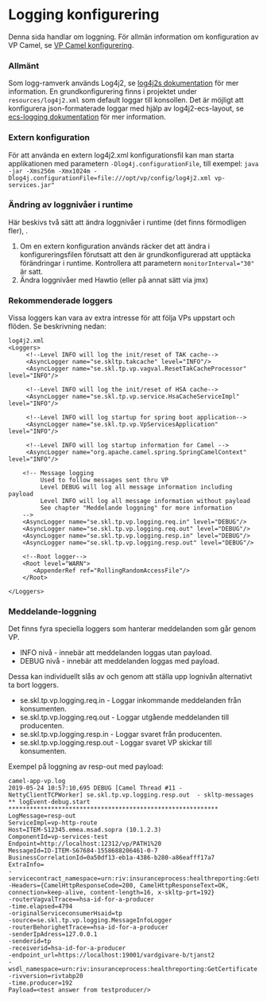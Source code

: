 # Logging konfigurering

Denna sida handlar om loggning. För allmän information om konfiguration av VP Camel, se [VP Camel konfigurering].
### Allmänt
Som logg-ramverk används Log4j2, se [log4j2s dokumentation] för mer information.
En grundkonfigurering finns i projektet under `resources/log4j2.xml` som default loggar till konsollen.
Det är möjligt att konfigurera json-formaterade loggar med hjälp av log4j2-ecs-layout, se [ecs-logging dokumentation] för mer information.

### Extern konfiguration
För att använda en extern log4j2.xml konfigurationsfil kan man starta applikationen med parametern `-Dlog4j.configurationFile`, 
till exempel:
 `java -jar -Xms256m -Xmx1024m -Dlog4j.configurationFile=file:///opt/vp/config/log4j2.xml vp-services.jar"`
### Ändring av loggnivåer i runtime
Här beskivs två sätt att ändra loggnivåer i runtime (det finns förmodligen fler), .

 1. Om en extern konfiguration används räcker det att ändra i konfigureringsfilen förutsatt att den är grundkonfigurerad att upptäcka förändringar i runtime. Kontrollera att parametern `monitorInterval="30"` är satt.
 2. Ändra loggnivåer med Hawtio (eller på annat sätt via jmx)
 ### Rekommenderade loggers
Vissa loggers kan vara av extra intresse för att följa VPs uppstart och flöden. Se beskrivning nedan:
```
log4j2.xml
<Loggers>
     <!--Level INFO will log the init/reset of TAK cache-->
     <AsyncLogger name="se.skltp.takcache" level="INFO"/>
     <AsyncLogger name="se.skl.tp.vp.vagval.ResetTakCacheProcessor" level="INFO"/>
 
     <!--Level INFO will log the init/reset of HSA cache-->
     <AsyncLogger name="se.skl.tp.vp.service.HsaCacheServiceImpl" level="INFO"/>
 
     <!--Level INFO will log startup for spring boot application-->
     <AsyncLogger name="se.skl.tp.vp.VpServicesApplication" level="INFO"/>
 
     <!--Level INFO will log startup information for Camel -->
     <AsyncLogger name="org.apache.camel.spring.SpringCamelContext" level="INFO"/>
 
    <!-- Message logging
         Used to follow messages sent thru VP
         Level DEBUG will log all message information including payload
         Level INFO will log all message information without payload
         See chapter "Meddelande loggning" for more information
    -->
    <AsyncLogger name="se.skl.tp.vp.logging.req.in" level="DEBUG"/>
    <AsyncLogger name="se.skl.tp.vp.logging.req.out" level="DEBUG"/>
    <AsyncLogger name="se.skl.tp.vp.logging.resp.in" level="DEBUG"/>
    <AsyncLogger name="se.skl.tp.vp.logging.resp.out" level="DEBUG"/>
 
    <!--Root logger-->
    <Root level="WARN">
       <AppenderRef ref="RollingRandomAccessFile"/>           
    </Root>
      
</Loggers>
```
### Meddelande-loggning
Det finns fyra speciella loggers som hanterar meddelanden som går genom VP.
   - INFO nivå - innebär att meddelanden loggas utan payload.
   - DEBUG nivå - innebär att meddelanden loggas med payload. 

Dessa kan individuellt slås av och genom att ställa upp lognivån alternativt ta bort loggers.
 - se.skl.tp.vp.logging.req.in - Loggar inkommande meddelanden från konsumenten.
 - se.skl.tp.vp.logging.req.out - Loggar utgående meddelanden till producenten.
 - se.skl.tp.vp.logging.resp.in - Loggar svaret från producenten.
 - se.skl.tp.vp.logging.resp.out - Loggar svaret VP skickar till konsumenten.

Exempel på loggning av resp-out med payload:
```
camel-app-vp.log
2019-05-24 10:57:10,695 DEBUG [Camel Thread #11 - NettyClientTCPWorker] se.skl.tp.vp.logging.resp.out  - skltp-messages
** logEvent-debug.start ***********************************************************
LogMessage=resp-out
ServiceImpl=vp-http-route
Host=ITEM-S12345.emea.msad.sopra (10.1.2.3)
ComponentId=vp-services-test
Endpoint=http://localhost:12312/vp/PATH1%20
MessageId=ID-ITEM-S67684-1558688206461-0-7
BusinessCorrelationId=0a50df13-eb1a-4386-b280-a86eafff17a7
ExtraInfo=
-servicecontract_namespace=urn:riv:insuranceprocess:healthreporting:GetCertificateResponder:1
-Headers={CamelHttpResponseCode=200, CamelHttpResponseText=OK, connection=keep-alive, content-length=16, x-skltp-prt=192}
-routerVagvalTrace==hsa-id-for-a-producer
-time.elapsed=4794
-originalServiceconsumerHsaid=tp
-source=se.skl.tp.vp.logging.MessageInfoLogger
-routerBehorighetTrace==hsa-id-for-a-producer
-senderIpAdress=127.0.0.1
-senderid=tp
-receiverid=hsa-id-for-a-producer
-endpoint_url=https://localhost:19001/vardgivare-b/tjanst2
-wsdl_namespace=urn:riv:insuranceprocess:healthreporting:GetCertificate:1:rivtabp20
-rivversion=rivtabp20
-time.producer=192
Payload=<test answer from testproducer/>
```

[//]: # (These are reference links used in the body of this note and get stripped out when the markdown processor does its job. There is no need to format nicely because it shouldn't be seen. Thanks SO - http://stackoverflow.com/questions/4823468/store-comments-in-markdown-syntax)


   [log4j2s dokumentation]: <https://logging.apache.org/log4j/2.x/>
   [ecs-logging dokumentation]: <https://www.elastic.co/guide/en/ecs-logging/java/1.x/intro.html>
   [VP Camel konfigurering]: <configuration.md>
